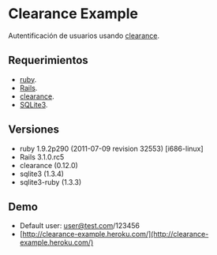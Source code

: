 Clearance Example
=================

Autentificación de usuarios usando [clearance](https://github.com/thoughtbot/clearance).

Requerimientos
--------------

* [ruby](http://www.ruby-lang.org/).
* [Rails](http://www.rubyonrails.org/).
* [clearance](https://github.com/thoughtbot/clearance).
* [SQLite3](http://www.sqlite.org/).

Versiones
---------

* ruby 1.9.2p290 (2011-07-09 revision 32553) [i686-linux]
* Rails 3.1.0.rc5
* clearance (0.12.0)
* sqlite3 (1.3.4)
* sqlite3-ruby (1.3.3)

Demo
----------
* Default user: user@test.com/123456
* [http://clearance-example.heroku.com/](http://clearance-example.heroku.com/)
